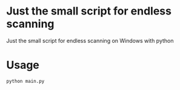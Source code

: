 # Just the small script for endless scanning
Just the small script for endless scanning on Windows with python
# Usage

    python main.py